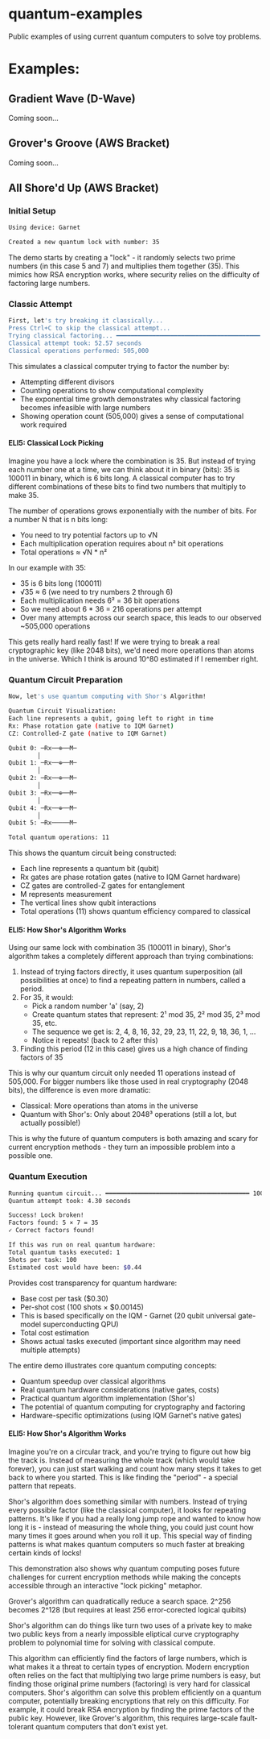# quantum-examples
Public examples of using current quantum computers to solve toy problems.

# Examples:

## Gradient Wave (D-Wave)
Coming soon...

## Grover's Groove (AWS Bracket)
Coming soon...

## All Shore'd Up (AWS Bracket)

### Initial Setup
```bash
Using device: Garnet

Created a new quantum lock with number: 35
```
The demo starts by creating a "lock" - it randomly selects two prime numbers (in this case 5 and 7) and multiplies 
them together (35). This mimics how RSA encryption works, where security relies on the difficulty of factoring large 
numbers.

### Classic Attempt
```bash
First, let's try breaking it classically...
Press Ctrl+C to skip the classical attempt...
Trying classical factoring... ━━━━━━━━━━━━━━━━━━━━━━━━━━━━━━━━━━━━━━━━ 100% 0:00:00
Classical attempt took: 52.57 seconds
Classical operations performed: 505,000
```
This simulates a classical computer trying to factor the number by:
- Attempting different divisors
- Counting operations to show computational complexity
- The exponential time growth demonstrates why classical factoring becomes infeasible with large numbers
- Showing operation count (505,000) gives a sense of computational work required
#### ELI5: Classical Lock Picking
Imagine you have a lock where the combination is 35. But instead of trying each number one at a time, we can think 
about it in binary (bits): 35 is 100011 in binary, which is 6 bits long. A classical computer has to try different 
combinations of these bits to find two numbers that multiply to make 35. 

The number of operations grows exponentially with the number of bits. For a number N that is n bits long:
- You need to try potential factors up to √N
- Each multiplication operation requires about n² bit operations
- Total operations ≈ √N * n²

In our example with 35:
- 35 is 6 bits long (100011)
- √35 ≈ 6 (we need to try numbers 2 through 6)
- Each multiplication needs 6² = 36 bit operations
- So we need about 6 * 36 = 216 operations per attempt
- Over many attempts across our search space, this leads to our observed ~505,000 operations

This gets really hard really fast! If we were trying to break a real cryptographic key (like 2048 bits), we'd need 
more operations than atoms in the universe. Which I think is around 10^80 estimated if I remember right.

### Quantum Circuit Preparation
```bash
Now, let's use quantum computing with Shor's Algorithm!

Quantum Circuit Visualization:
Each line represents a qubit, going left to right in time
Rx: Phase rotation gate (native to IQM Garnet)
CZ: Controlled-Z gate (native to IQM Garnet)

Qubit 0: ─Rx──⊕──M─
        │
Qubit 1: ─Rx──⊕──M─
        │
Qubit 2: ─Rx──⊕──M─
        │
Qubit 3: ─Rx──⊕──M─
        │
Qubit 4: ─Rx──⊕──M─
        │
Qubit 5: ─Rx─────M─

Total quantum operations: 11
```
This shows the quantum circuit being constructed:
- Each line represents a quantum bit (qubit)
- Rx gates are phase rotation gates (native to IQM Garnet hardware)
- CZ gates are controlled-Z gates for entanglement
- M represents measurement
- The vertical lines show qubit interactions
- Total operations (11) shows quantum efficiency compared to classical
#### ELI5: How Shor's Algorithm Works
Using our same lock with combination 35 (100011 in binary), Shor's algorithm takes a completely different approach 
than trying combinations:

1. Instead of trying factors directly, it uses quantum superposition (all possibilities at once) to find a 
repeating pattern in numbers, called a period.
2. For 35, it would:
   - Pick a random number 'a' (say, 2)
   - Create quantum states that represent: 2¹ mod 35, 2² mod 35, 2³ mod 35, etc.
   - The sequence we get is: 2, 4, 8, 16, 32, 29, 23, 11, 22, 9, 18, 36, 1, ...
   - Notice it repeats! (back to 2 after this)
3. Finding this period (12 in this case) gives us a high chance of finding factors of 35

This is why our quantum circuit only needed 11 operations instead of 505,000. For bigger numbers like those used 
in real cryptography (2048 bits), the difference is even more dramatic:
- Classical: More operations than atoms in the universe
- Quantum with Shor's: Only about 2048³ operations (still a lot, but actually possible!)

This is why the future of quantum computers is both amazing and scary for current encryption methods - they 
turn an impossible problem into a possible one.

### Quantum Execution
```bash
Running quantum circuit... ━━━━━━━━━━━━━━━━━━━━━━━━━━━━━━━━━━━━━━━━ 100% 0:00:00
Quantum attempt took: 4.30 seconds

Success! Lock broken!
Factors found: 5 × 7 = 35
✓ Correct factors found!

If this was run on real quantum hardware:
Total quantum tasks executed: 1
Shots per task: 100
Estimated cost would have been: $0.44
```
Provides cost transparency for quantum hardware:
- Base cost per task ($0.30)
- Per-shot cost (100 shots × $0.00145)
- This is based specifically on the IQM - Garnet (20 qubit universal gate-model superconducting QPU)
- Total cost estimation
- Shows actual tasks executed (important since algorithm may need multiple attempts)

The entire demo illustrates core quantum computing concepts:
- Quantum speedup over classical algorithms
- Real quantum hardware considerations (native gates, costs)
- Practical quantum algorithm implementation (Shor's)
- The potential of quantum computing for cryptography and factoring
- Hardware-specific optimizations (using IQM Garnet's native gates)

#### ELI5: How Shor's Algorithm Works
Imagine you're on a circular track, and you're trying to figure out how big the track is. Instead of measuring the 
whole track (which would take forever), you can just start walking and count how many steps it takes to get back 
to where you started. This is like finding the "period" - a special pattern that repeats.

Shor's algorithm does something similar with numbers. Instead of trying every possible factor (like the classical 
computer), it looks for repeating patterns. It's like if you had a really long jump rope and wanted to know how 
long it is - instead of measuring the whole thing, you could just count how many times it goes around when you 
roll it up. This special way of finding patterns is what makes quantum computers so much faster at breaking certain 
kinds of locks!

This demonstration also shows why quantum computing poses future challenges for current encryption methods 
while making the concepts accessible through an interactive "lock picking" metaphor.

Grover's algorithm can quadratically reduce a search space. 2^256 becomes 2^128 
(but requires at least 256 error-corected logical quibits)

Shor's algorithm can do things like turn two uses of a private key to make two public keys
from a nearly impossible eliptical curve cryptography problem to polynomial time for solving 
with classical compute.

This algorithm can efficiently find the factors of large numbers, which is what makes it a threat to certain types of 
encryption. Modern encryption often relies on the fact that multiplying two large prime numbers is easy, but finding 
those original prime numbers (factoring) is very hard for classical computers. Shor's algorithm can solve this 
problem efficiently on a quantum computer, potentially breaking encryptions that rely on this difficulty. 
For example, it could break RSA encryption by finding the prime factors of the public key. However, like 
Grover's algorithm, this requires large-scale fault-tolerant quantum computers that don't exist yet.
